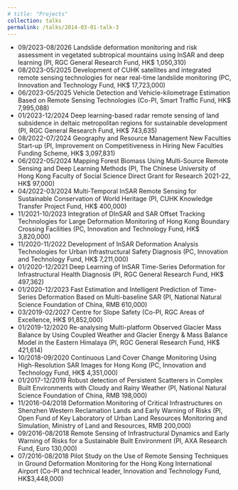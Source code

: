 ```yaml
---
# title: "Projects"
collection: talks
permalink: /talks/2014-03-01-talk-3
---
```


* 09/2023-08/2026 Landslide deformation monitoring and risk assessment in vegetated
subtropical mountains using InSAR and deep learning
(PI, RGC General Research Fund, HK$ 1,050,310)
* 08/2023-05/2025 Development of CUHK satellites and integrated remote sensing technologies
for near real-time landslide monitoring
(PC, Innovation and Technology Fund, HK$ 17,723,000)
* 06/2023-05/2025 Vehicle Detection and Vehicle-kilometrage Estimation Based on Remote
Sensing Technologies
(Co-PI, Smart Traffic Fund, HK$ 7,995,088)
* 01/2023-12/2024 Deep learning-based radar remote sensing of land subsidence in deltaic
metropolitan regions for sustainable development
(PI, RGC General Research Fund, HK$ 743,635)
* 08/2022-07/2024 Geography and Resource Management New Faculties Start-up
(PI, Improvement on Competitiveness in Hiring New Faculties Funding
Scheme, HK$ 3,097,831)
* 06/2022-05/2024 Mapping Forest Biomass Using Multi-Source Remote Sensing and Deep
Learning Methods
(PI, The Chinese University of Hong Kong Faculty of Social Science Direct
Grant for Research 2021-22, HK$ 97,000)
* 04/2022-03/2024 Multi-Temporal InSAR Remote Sensing for Sustainable Conservation of
World Heritage
(PI, CUHK Knowledge Transfer Project Fund, HK$ 400,000)
* 11/2021-10/2023 Integration of DInSAR and SAR Offset Tracking Technologies for Large
Deformation Monitoring of Hong Kong Boundary Crossing Facilities
(PC, Innovation and Technology Fund, HK$ 3,820,000)
* 11/2020-11/2022 Development of InSAR Deformation Analysis Technologies for Urban
Infrastructural Safety Diagnosis
(PC, Innovation and Technology Fund, HK$ 7,211,000)
* 01/2020-12/2021 Deep Learning of InSAR Time-Series Deformation for Infrastructural Health
Diagnosis
(PI, RGC General Research Fund, HK$ 497,362)
* 01/2020-12/2023 Fast Estimation and Intelligent Prediction of Time-Series Deformation
Based on Multi-baseline SAR
(PI, National Natural Science Foundation of China, RMB 610,000)
* 03/2019-02/2027 Centre for Slope Safety
(Co-PI, RGC Areas of Excellence, HK$ 91,852,000)
* 01/2019-12/2020 Re-analysing Multi-platform Observed Glacier Mass Balance by Using
Coupled Weather and Glacier Energy & Mass Balance Model in the Eastern
Himalaya
(PI, RGC General Research Fund, HK$ 421,614)
* 10/2018-09/2020 Continuous Land Cover Change Monitoring Using High-Resolution SAR
Images for Hong Kong
(PC, Innovation and Technology Fund, HK$ 4,351,000)
* 01/2017-12/2019 Robust detection of Persistent Scatterers in Complex Built Environments
with Cloudy and Rainy Weather
(PI, National Natural Science Foundation of China, RMB 198,000)
* 11/2016-04/2018 Deformation Monitoring of Critical Infrastructures on Shenzhen Western
Reclamation Lands and Early Warning of Risks
(PI, Open Fund of Key Laboratory of Urban Land Resources Monitoring
and Simulation, Ministry of Land and Resources, RMB 200,000)
* 09/2016-08/2018 Remote Sensing of Infrastructural Dynamics and Early Warning of Risks for
a Sustainable Built Environment
(PI, AXA Research Fund, Euro 130,000)
* 07/2016-08/2018 Pilot Study on the Use of Remote Sensing Techniques in Ground
Deformation Monitoring for the Hong Kong International Airport
(Co-PI and technical leader, Innovation and Technology Fund,
HK$3,448,000)
